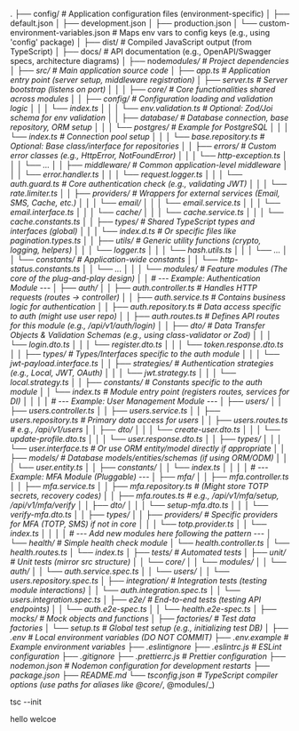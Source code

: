 .
├── config/ # Application configuration files (environment-specific)
│ ├── default.json
│ ├── development.json
│ ├── production.json
│ └── custom-environment-variables.json # Maps env vars to config keys (e.g., using 'config' package)
│
├── dist/ # Compiled JavaScript output (from TypeScript)
│
├── docs/ # API documentation (e.g., OpenAPI/Swagger specs, architecture diagrams)
│
├── node*modules/ # Project dependencies
│
├── src/ # Main application source code
│ ├── app.ts # Application entry point (server setup, middleware registration)
│ ├── server.ts # Server bootstrap (listens on port)
│ │
│ ├── core/ # Core functionalities shared across modules
│ │ ├── config/ # Configuration loading and validation logic
│ │ │ └── index.ts
│ │ │ └── env.validation.ts # Optional: Zod/Joi schema for env validation
│ │ ├── database/ # Database connection, base repository, ORM setup
│ │ │ └── postgres/ # Example for PostgreSQL
│ │ │ └── index.ts # Connection pool setup
│ │ │ └── base.repository.ts # Optional: Base class/interface for repositories
│ │ ├── errors/ # Custom error classes (e.g., HttpError, NotFoundError)
│ │ │ └── http-exception.ts
│ │ │ └── ...
│ │ ├── middleware/ # Common application-level middleware
│ │ │ └── error.handler.ts
│ │ │ └── request.logger.ts
│ │ │ └── auth.guard.ts # Core authentication check (e.g., validating JWT)
│ │ │ └── rate.limiter.ts
│ │ ├── providers/ # Wrappers for external services (Email, SMS, Cache, etc.)
│ │ │ └── email/
│ │ │ └── email.service.ts
│ │ │ └── email.interface.ts
│ │ │ └── cache/
│ │ │ └── cache.service.ts
│ │ │ └── cache.constants.ts
│ │ ├── types/ # Shared TypeScript types and interfaces (global)
│ │ │ └── index.d.ts # Or specific files like pagination.types.ts
│ │ ├── utils/ # Generic utility functions (crypto, logging, helpers)
│ │ │ └── logger.ts
│ │ │ └── hash.utils.ts
│ │ │ └── ...
│ │ └── constants/ # Application-wide constants
│ │ └── http-status.constants.ts
│ │ └── ...
│ │
│ └── modules/ # Feature modules (The core of the plug-and-play design)
│ │ # --- Example: Authentication Module ---
│ ├── auth/
│ │ ├── auth.controller.ts # Handles HTTP requests (routes -> controller)
│ │ ├── auth.service.ts # Contains business logic for authentication
│ │ ├── auth.repository.ts # Data access specific to auth (might use user repo)
│ │ ├── auth.routes.ts # Defines API routes for this module (e.g., /api/v1/auth/login)
│ │ ├── dto/ # Data Transfer Objects & Validation Schemas (e.g., using class-validator or Zod)
│ │ │ └── login.dto.ts
│ │ │ └── register.dto.ts
│ │ │ └── token.response.dto.ts
│ │ ├── types/ # Types/Interfaces specific to the auth module
│ │ │ └── jwt-payload.interface.ts
│ │ ├── strategies/ # Authentication strategies (e.g., Local, JWT, OAuth)
│ │ │ └── jwt.strategy.ts
│ │ │ └── local.strategy.ts
│ │ ├── constants/ # Constants specific to the auth module
│ │ └── index.ts # Module entry point (registers routes, services for DI)
│ │
│ │ # --- Example: User Management Module ---
│ ├── users/
│ │ ├── users.controller.ts
│ │ ├── users.service.ts
│ │ ├── users.repository.ts # Primary data access for users
│ │ ├── users.routes.ts # e.g., /api/v1/users
│ │ ├── dto/
│ │ │ └── create-user.dto.ts
│ │ │ └── update-profile.dto.ts
│ │ │ └── user.response.dto.ts
│ │ ├── types/
│ │ │ └── user.interface.ts # Or use ORM entity/model directly if appropriate
│ │ ├── models/ # Database models/entities/schemas (if using ORM/ODM)
│ │ │ └── user.entity.ts
│ │ ├── constants/
│ │ └── index.ts
│ │
│ │ # --- Example: MFA Module (Pluggable) ---
│ ├── mfa/
│ │ ├── mfa.controller.ts
│ │ ├── mfa.service.ts
│ │ ├── mfa.repository.ts # (Might store TOTP secrets, recovery codes)
│ │ ├── mfa.routes.ts # e.g., /api/v1/mfa/setup, /api/v1/mfa/verify
│ │ ├── dto/
│ │ │ └── setup-mfa.dto.ts
│ │ │ └── verify-mfa.dto.ts
│ │ ├── types/
│ │ ├── providers/ # Specific providers for MFA (TOTP, SMS) if not in core
│ │ │ └── totp.provider.ts
│ │ └── index.ts
│ │
│ │ # --- Add new modules here following the pattern ---
│ └── health/ # Simple health check module
│ └── health.controller.ts
│ └── health.routes.ts
│ └── index.ts
│
├── tests/ # Automated tests
│ ├── unit/ # Unit tests (mirror src structure)
│ │ └── core/
│ │ └── modules/
│ │ └── auth/
│ │ └── auth.service.spec.ts
│ │ └── users/
│ │ └── users.repository.spec.ts
│ ├── integration/ # Integration tests (testing module interactions)
│ │ └── auth.integration.spec.ts
│ │ └── users.integration.spec.ts
│ ├── e2e/ # End-to-end tests (testing API endpoints)
│ │ └── auth.e2e-spec.ts
│ │ └── health.e2e-spec.ts
│ ├── mocks/ # Mock objects and functions
│ ├── factories/ # Test data factories
│ └── setup.ts # Global test setup (e.g., initializing test DB)
│
├── .env # Local environment variables (DO NOT COMMIT)
├── .env.example # Example environment variables
├── .eslintignore
├── .eslintrc.js # ESLint configuration
├── .gitignore
├── .prettierrc.js # Prettier configuration
├── nodemon.json # Nodemon configuration for development restarts
├── package.json
├── README.md
└── tsconfig.json # TypeScript compiler options (use paths for aliases like @core/*, @modules/\_)

tsc --init

hello welcoe
